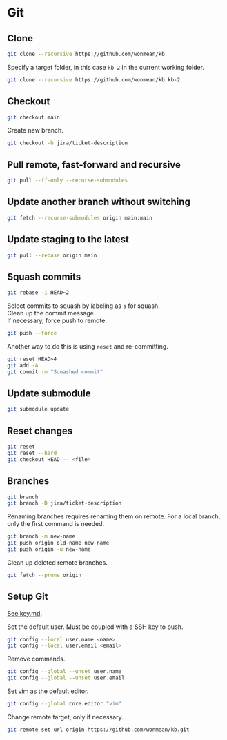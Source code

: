 # Git

## Clone

```bash
git clone --recursive https://github.com/wonmean/kb
```

Specify a target folder, in this case `kb-2` in the current working folder.

```bash
git clone --recursive https://github.com/wonmean/kb kb-2
```

## Checkout

```bash
git checkout main
```

Create new branch.

```bash
git checkout -b jira/ticket-description
```

## Pull remote, fast-forward and recursive

```bash
git pull --ff-only --recurse-submodules
```

## Update another branch without switching

```bash
git fetch --recurse-submodules origin main:main
```

## Update staging to the latest

```bash
git pull --rebase origin main
```

## Squash commits

```bash
git rebase -i HEAD~2
```

Select commits to squash by labeling as `s` for squash.  
Clean up the commit message.  
If necessary, force push to remote.

```bash
git push --force
```

Another way to do this is using `reset` and re-committing.

```bash
git reset HEAD~4
git add -A
git commit -m "Squashed commit"
```

## Update submodule

```bash
git submodule update
```

## Reset changes

```bash
git reset
git reset --hard
git checkout HEAD -- <file>
```

## Branches

```bash
git branch
git branch -D jira/ticket-description
```

Renaming branches requires renaming them on remote.
For a local branch, only the first command is needed.

```bash
git branch -m new-name
git push origin old-name new-name
git push origin -u new-name
```

Clean up deleted remote branches.

```bash
git fetch --prune origin
```

## Setup Git

[See key.md](key.md).

Set the default user. Must be coupled with a SSH key to push.

```bash
git config --local user.name <name>
git config --local user.email <email>
```

Remove commands.

```bash
git config --global --unset user.name
git config --global --unset user.email
```

Set vim as the default editor.

```bash
git config --global core.editor "vim"
```

Change remote target, only if necessary.

```bash
git remote set-url origin https://github.com/wonmean/kb.git
```
